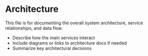 # Architecture

This file is for documenting the overall system architecture, service relationships, and data flow.

- Describe how the main services interact
- Include diagrams or links to architecture docs if needed
- Summarize key architectural decisions
